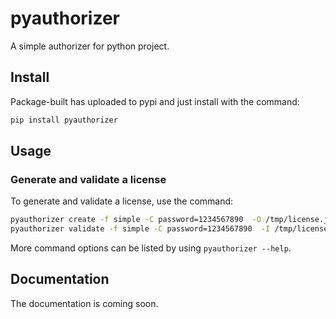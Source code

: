 # pyauthorizer

A simple authorizer for python project.

## Install

Package-built has uploaded to pypi and just install with the command:

```bash
pip install pyauthorizer
```
## Usage

### Generate and validate a license

To generate and validate a license, use the command:

```bash
pyauthorizer create -f simple -C password=1234567890  -O /tmp/license.json
pyauthorizer validate -f simple -C password=1234567890  -I /tmp/license.json
```
More command options can be listed by using `pyauthorizer --help`.

## Documentation

The documentation is coming soon.
